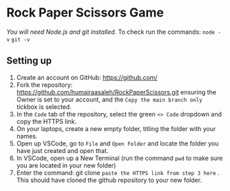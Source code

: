# Rock Paper Scissors Game

*You will need Node.js and git installed.*
To check run the commands:
`node -v`
`git -v`

## Setting up

1. Create an account on GitHub: https://github.com/
2. Fork the repository: https://github.com/humairaasaleh/RockPaperScissors.git ensuring the Owner is set to your account, and the `Copy the main branch only` tickbox is selected. 
3. In the `Code` tab of the repository, select the green `<> Code` dropdown and copy the HTTPS link.
4. On your laptops, create a new empty folder, titling the folder with your names. 
5. Open up VSCode, go to `File` and `Open Folder` and locate the folder you have just created and open that.
6. In VSCode, open up a New Terminal (run the command `pwd` to make sure you are located in your new folder)
7. Enter the command: git clone `paste the HTTPS link from step 3 here` . This should have cloned the github repository to your new folder.
